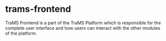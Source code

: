 # trams-frontend

TraMS Frontend is a part of the TraMS Platform which is responsible for the complete user interface and how users can interact with the other modules of the platform.
